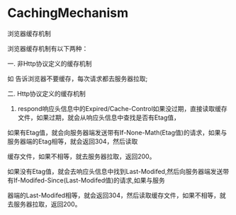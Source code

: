 # CachingMechanism
浏览器缓存机制

浏览器缓存机制有以下两种：

一. 非Http协议定义的缓存机制

如 <META HTTP-EQUIV="Pragma" CONTENT="no-cache"> 告诉浏览器不要缓存，每次请求都去服务器拉取;

二. Http协议定义的缓存机制

1.  respond响应头信息中的Expired/Cache-Control如果没过期，直接读取缓存文件，如果过期，就会从响应头信息中查找是否有Etag值，

如果有Etag值，就会向服务器端发送带有If-None-Math(Etag值)的请求，如果与服务器端的Etag相等，就会返回304，然后读取

缓存文件，如果不相等，就去服务器拉取，返回200。

如果没有Etag值，就会去响应头信息中找到Last-Modifed,然后向服务器端发送带有If-Modifed-Since(Last-Modifed值)的请求,如果与服务

器端的Last-Modifed相等，就会返回304，然后读取缓存文件，如果不相等，就去服务器拉取，返回200。

